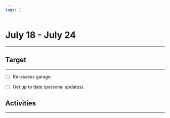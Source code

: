 ```yaml
---
tags: 📆
---
```


# July 18 - July 24
---


## Target
---

- [ ] Re-assess garage.
- [ ] Get up to date (personal updates).


## Activities
---
